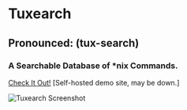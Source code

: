 # Tuxearch
## Pronounced: (tux-search)
### A Searchable Database of *nix Commands. 

[Check It Out!](http://mzero.space/tuxearch/) [Self-hosted demo site, may be down.]

![Tuxearch Screenshot](http://mzero.space/main/wp-content/uploads/2018/03/mzero-space-cli-.png)
